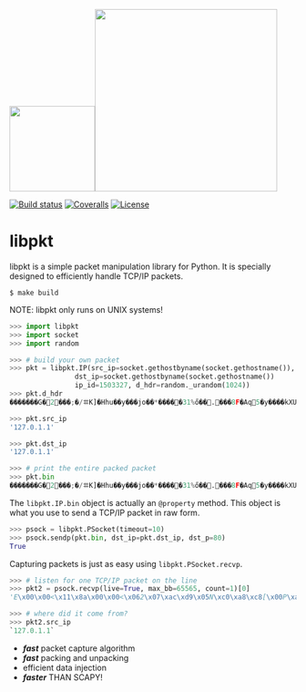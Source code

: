 
<img src="https://thumbs.dreamstime.com/b/oriental-pitcher-vector-drawing-ancient-jug-east-style-30405033.jpg" width="150"><img src="https://www.python.org/static/community_logos/python-logo-master-v3-TM.png" width="320"/>

 [![Build status](https://ci.appveyor.com/api/projects/status/pjxh5g91jpbh7t84?svg=true)](https://ci.appveyor.com/project/tygerbytes/resourcefitness) 
[![Coveralls](https://coveralls.io/repos/github/tygerbytes/ResourceFitness/badge.svg?branch=master)](https://coveralls.io/github/tygerbytes/ResourceFitness?branch=master) 
[![License](https://img.shields.io/badge/License-BSD%202--Clause-orange.svg)](https://opensource.org/licenses/BSD-2-Clause)
<br>
# libpkt

libpkt is a simple packet manipulation library for Python. It is specially designed to
efficiently handle TCP/IP packets. 

```
$ make build
```

NOTE: libpkt only runs on UNIX systems!

```python
>>> import libpkt
>>> import socket
>>> import random

>>> # build your own packet
>>> pkt = libpkt.IP(src_ip=socket.gethostbyname(socket.gethostname()), 
                dst_ip=socket.gethostbyname(socket.gethostname())
                ip_id=1503327, d_hdr=random._urandom(1024))
>>> pkt.d_hdr
�������G�2���;�/ꖛK]�Hhu��y���jo��*�����31%ő��.���8F�Aq5�y����kXUUtG�SҠ��«T�Ġk�lɆ��M��D%�qBn��_˝P�{?�L��r-x��X����,@�+��^>|;ЍA�vJ+g�

>>> pkt.src_ip
'127.0.1.1'

>>> pkt.dst_ip 
'127.0.1.1'

>>> # print the entire packed packet
>>> pkt.bin
�������G�2���;�/ꖛK]�Hhu��y���jo��*�����31%ő��.���8F�Aq5�y����kXUUtG�SҠ��«T�Ġk�lɆ��M��D%�qBn��_˝P�{?�L��r-x��X����,@�+��^>|;ЍA�vJ+g��������G�2����������G�2���;�/ꖛK]�Hhu��y���jo��*�����31%ő��.���8F�Aq5�y����kXUUtG�SҠ��«T�Ġk�lɆ��M��D%�qBn��_˝P�{?�L��r-x��X����,@�+��^>|;ЍA�vJ+g�
```
The `libpkt.IP.bin` object is actually an `@property` method. This object is what you 
use to send a TCP/IP packet in raw form.

```python
>>> psock = libpkt.PSocket(timeout=10)
>>> psock.sendp(pkt.bin, dst_ip=pkt.dst_ip, dst_p=80)
True
```
Capturing packets is just as easy using `libpkt.PSocket.recvp`.

```python
>>> # listen for one TCP/IP packet on the line
>>> pkt2 = psock.recvp(live=True, max_bb=65565, count=1)[0]
'E\x00\x00<\x11\x8a\x00\x00<\x062\x07\xac\xd9\x05N\xc0\xa8\xc8[\x00P\xacL\xdb\x92\xca0\xcd\x86R\x14\xa0\x12\xeb b\x9e\x00\x00\x02\x04\x05d\x04\x02\x08\n\xa20\xf5\x07|\x969\x8a\x01\x03\x03\x08'

>>> # where did it come from?
>>> pkt2.src_ip
`127.0.1.1`
```


  * ***fast*** packet capture algorithm
  * ***fast*** packing and unpacking
  * efficient data injection
  * ***faster*** THAN SCAPY!


